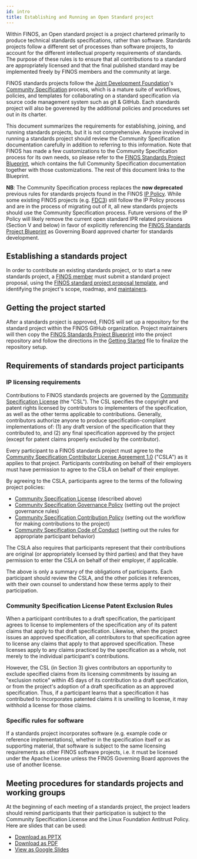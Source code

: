 ```yaml
---
id: intro
title: Establishing and Running an Open Standard project
---
```


Within FINOS, an Open standard project is a project chartered primarily to produce technical standards specifications, rather than software. Standards projects follow a different set of processes than software projects, to account for the different intellectual property requirements of standards. The purpose of these rules is to ensure that all contributions to a standard are appropriately licensed and that the final published standard may be implemented freely by FINOS members and the community at large.

FINOS standards projects follow the [Joint Development Foundation](https://www.jointdevelopment.org/)'s [Community Specification](https://github.com/CommunitySpecification/1.0) process, which is a mature suite of workflows, policies, and templates for collaborating on a standard specification via source code management system such as git & GitHub. Each standards project will also be goverened by the additional policies and procedures set out in its charter.

This document summarizes the requirements for establishing, joining, and running standards projects, but it is not comprehensive. Anyone involved in running a standards project should review the Community Specification documentation carefully in addition to referring to this information. Note that FINOS has made a few customizations to the Community Specification process for its own needs, so please refer to the [FINOS Standards Project Blueprint](https://github.com/finos/standards-project-blueprint/), which contains the full Community Specification documentation together with those customizations. The rest of this document links to the Blueprint.

**NB**: The Community Specification process replaces the **now deprecated** previous rules for standards projects found in the FINOS [IP Policy](/governance-docs/IP-Policy.pdf). While some existing FINOS projects (e.g. [FDC3](http://github.com/finos/fdc3)) still follow the IP Policy process and are in the process of migrating out of it, all new standards projects should use the Community Specification process. Future versions of the IP Policy will likely remove the current open standard IPR related provisions (Section V and below) in favor of explicitly referencing the [FINOS Standards Project Blueprint](https://github.com/finos/standards-project-blueprint/) as Governing Board approved charter for standards development.

## Establishing a standards project

In order to contribute an existing standards project, or to start a new standards project, a [FINOS member](https://finos.org/members) must submit a standard project proposal, using the [FINOS standard project proposal template](https://github.com/finos/community/blob/master/.github/ISSUE_TEMPLATE/Standards-Project-Contribution.md), and identifying the project's scope, roadmap, and [maintainers](https://odp.finos.org/docs/finos-maintainers-cheatsheet/).

## Getting the project started

After a standards project is approved, FINOS will set up a repository for the standard project within the FINOS GitHub organization. Project maintainers will then copy the [FINOS Standards Project Blueprint](https://github.com/finos/standards-project-blueprint) into the project repository and follow the directions in the [Getting Started](https://github.com/finos/standards-project-blueprint/blob/master/..Getting%20Started.md) file to finalize the repository setup.

## Requirements of standards project participants

### IP licensing requirements

Contributions to FINOS standards projects are governed by the [Community Specification License](https://github.com/finos/standards-project-blueprint/blob/master/1._Community_Specification_License-v1.md) (the "CSL"). The CSL specifies the copyright and patent rights licensed by contributors to implementers of the specification, as well as the other terms applicable to contributions. Generally, contributors authorize anyone to produce specification-compliant implementations of: (1) any draft version of the specification that they contributed to, and (2) any final specification approved by the project (except for patent claims properly excluded by the contributor).

Every participant to a FINOS standards project must agree to the [Community Specification Contributor License Agreement 1.0](https://github.com/finos/standards-project-blueprint/blob/master/.0_CS_Contributor_License_Agreement.md) ("CSLA") as it applies to that project. Participants contributing on behalf of their employers must have permission to agree to the CSLA on behalf of their employer.

By agreeing to the CSLA, participants agree to the terms of the following project policies:
* [Community Specification License](https://github.com/finos/standards-project-blueprint/blob/main/governance-documents/0._CS_Contributor_License_Agreement.md) (described above)
* [Community Specification Governance Policy](https://github.com/finos/standards-project-blueprint/blob/main/governance-documents/1._Community_Specification_License-v1.md) (setting out the project governance rules)
* [Community Specification Contribution Policy](https://github.com/finos/standards-project-blueprint/blob/main/governance-documents/6._Contributing.md) (setting out the workflow for making contributions to the project)
* [Community Specification Code of Conduct](https://github.com/finos/standards-project-blueprint/blob/main/governance-documents/8._Code_of_Conduct.md) (setting out the rules for appropriate participant behavior)

The CSLA also requires that participants represent that their contributions are original (or appropriately licensed by third parties) and that they have permission to enter the CSLA on behalf of their employer, if applicable.

The above is only a summary of the obligations of participants. Each participant should review the CSLA, and the other policies it references, with their own counsel to understand how these terms apply to their participation.

### Community Specification License Patent Exclusion Rules

When a participant contributes to a draft specification, the participant agrees to license to implementers of the specification any of its patent claims that apply to that draft specification. Likewise, when the project issues an approved specification, all contributors to that specification agree to license any claims that apply to that approved specification. These licenses apply to any claims practiced by the specification as a whole, not merely to the individual participant's contributions.

However, the CSL (in Section 3) gives contributors an opportunity to exclude specified claims from its licensing commitments by issuing an "exclusion notice" within 45 days of its contribution to a draft specification, or from the project's adoption of a draft specification as an approved specification. Thus, if a participant learns that a specification it has contributed to incorporates patented claims it is unwilling to license, it may withhold a license for those claims.

### Specific rules for software

If a standards project incorporates software (e.g. example code or reference implementations), whether in the specification itself or as supporting material, that software is subject to the same licensing requirements as other FINOS software projects, i.e. it must be licensed under the Apache License unless the FINOS Governing Board approves the use of another license.

## Meeting procedures for standards projects and working groups

At the beginning of each meeting of a standards project, the project leaders should remind participants that their participation is subject to the Community Specification License and the Linux Foundation Antitrust Policy. Here are slides that can be used:

* [Download as PPTX](/Compliance-Slides/Comm-Spec-Compliance-Slides.pptx)
* [Download as PDF](/Compliance-Slides/Comm-Spec-Compliance-Slides.pdf)
* [View as Google Slides](https://docs.google.com/presentation/d/1qVhtj3OoPxfPSIPAbR8mQl3z3P9Ai2IH2CIzv1ReBoM/edit#slide=id.g41c8fed37d_0_0)
